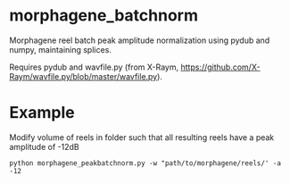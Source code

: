 # morphagene_batchnorm
Morphagene reel batch peak amplitude normalization using pydub and numpy, maintaining splices.

Requires pydub and wavfile.py (from X-Raym, https://github.com/X-Raym/wavfile.py/blob/master/wavfile.py).

# Example
Modify volume of reels in folder such that all resulting reels have a peak amplitude of -12dB
```
python morphagene_peakbatchnorm.py -w "path/to/morphagene/reels/' -a -12
```
